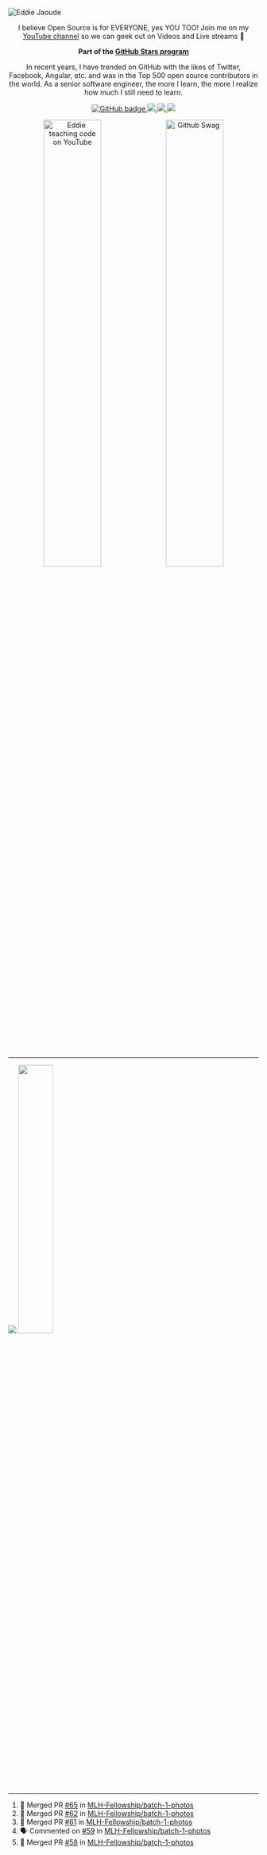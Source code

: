 ![Eddie Jaoude](https://user-images.githubusercontent.com/624760/97735079-c7f2d780-1ad1-11eb-84b6-52740912a1bc.jpg)

<p align="center">I believe Open Source is for EVERYONE, yes YOU TOO! Join me on my <a href="http://youtube.com/eddiejaoude?sub_confirmation=1">YouTube channel</a> so we can geek out on Videos and Live streams 🎥</p>

<p align="center"><b>Part of the <a href = "https://stars.github.com/profiles"> GitHub Stars program </a></b></p>

<p align="center">In recent years, I have trended on GitHub with the likes of Twitter, Facebook, Angular, etc. and was in the Top 500 open source contributors in the world. As a senior software engineer, the more I learn, the more I realize how much I still need to learn.</p>
</p>

<p align="center">
  <a href="https://github.com/eddiejaoude?tab=followers">
    <img src="https://img.shields.io/github/followers/eddiejaoude?label=Followers&logo=GitHub&style=for-the-badge" alt="GitHub badge" />
  </a>
  <a href="http://twitter.com/eddiejaoude">
    <img src="https://img.shields.io/twitter/follow/eddiejaoude?label=Twitter&logo=twitter&style=for-the-badge" />
  </a>
  <a href="https://discord.com/invite/jZQs6Wu">
    <img src="https://img.shields.io/discord/699608417039286293?logo=discord&style=for-the-badge" />
  </a>
  <a href="http://youtube.com/eddiejaoude?sub_confirmation=1">
    <img src="https://img.shields.io/youtube/views/2IzRSHT5Hw8?label=YouTube&logo=YouTube&style=for-the-badge" />
  </a>
</p>

<p align="center">
  <img width="48%" src="https://user-images.githubusercontent.com/624760/87853406-a34b6900-c901-11ea-834b-07d90ca3d4fa.gif" alt="Eddie teaching code on YouTube" />
  <img width="48%" src="https://user-images.githubusercontent.com/624760/87853370-37690080-c901-11ea-8207-5ad27ce5f7b8.gif" alt="Github Swag" />
</p>
  

---

<p align="left">
  
  <img src="https://github-readme-stats.vercel.app/api?username=eddiejaoude&show_icons=true&theme=tokyonight&line_height=48" />
   <img width="37.2%" src="https://github-readme-stats.vercel.app/api/top-langs/?username=eddiejaoude&count_private=true&theme=tokyonight">

</p>

---
<!--START_SECTION:activity-->
1. 🎉 Merged PR [#65](https://github.com/MLH-Fellowship/batch-1-photos/pull/65) in [MLH-Fellowship/batch-1-photos](https://github.com/MLH-Fellowship/batch-1-photos)
2. 🎉 Merged PR [#62](https://github.com/MLH-Fellowship/batch-1-photos/pull/62) in [MLH-Fellowship/batch-1-photos](https://github.com/MLH-Fellowship/batch-1-photos)
3. 🎉 Merged PR [#61](https://github.com/MLH-Fellowship/batch-1-photos/pull/61) in [MLH-Fellowship/batch-1-photos](https://github.com/MLH-Fellowship/batch-1-photos)
4. 🗣 Commented on [#59](https://github.com/MLH-Fellowship/batch-1-photos/issues/59) in [MLH-Fellowship/batch-1-photos](https://github.com/MLH-Fellowship/batch-1-photos)
5. 🎉 Merged PR [#58](https://github.com/MLH-Fellowship/batch-1-photos/pull/58) in [MLH-Fellowship/batch-1-photos](https://github.com/MLH-Fellowship/batch-1-photos)
<!--END_SECTION:activity-->

